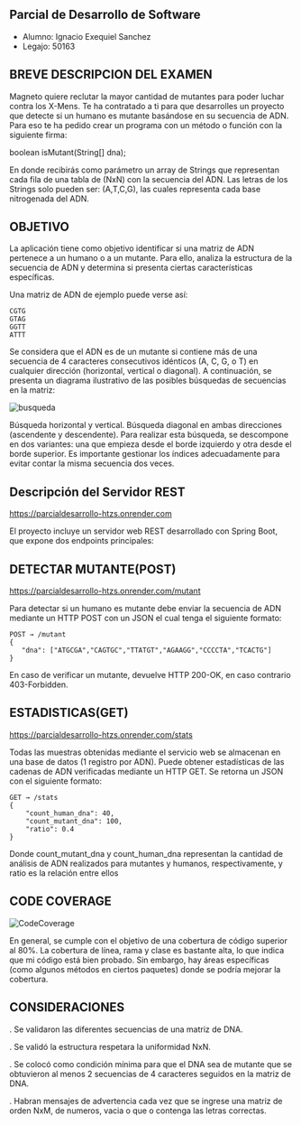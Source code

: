Parcial de Desarrollo de Software
-

- Alumno: Ignacio Exequiel Sanchez
- Legajo: 50163





BREVE DESCRIPCION DEL EXAMEN
-
Magneto quiere reclutar la mayor cantidad de mutantes para poder luchar contra los X-Mens. Te ha contratado a ti para que desarrolles un proyecto que detecte si un humano es mutante basándose en su secuencia de ADN. Para eso te ha pedido crear un programa con un método o función con la siguiente firma:

boolean isMutant(String[] dna);

En donde recibirás como parámetro un array de Strings que representan cada fila de una tabla de (NxN) con la secuencia del ADN. Las letras de los Strings solo pueden ser: (A,T,C,G), las cuales representa cada base nitrogenada del ADN.

OBJETIVO
-
La aplicación tiene como objetivo identificar si una matriz de ADN pertenece a un humano o a un mutante. Para ello, analiza la estructura de la secuencia de ADN y determina si presenta ciertas características específicas.

Una matriz de ADN de ejemplo puede verse así:


```
CGTG
GTAG
GGTT
ATTT
```
Se considera que el ADN es de un mutante si contiene más de una secuencia de 4 caracteres consecutivos idénticos (A, C, G, o T) en cualquier dirección (horizontal, vertical o diagonal). A continuación, se presenta un diagrama ilustrativo de las posibles búsquedas de secuencias en la matriz:

![busqueda](https://github.com/user-attachments/assets/1aff182e-4a1e-48f1-8dc1-07e7a16c794b)



Búsqueda horizontal y vertical.
Búsqueda diagonal en ambas direcciones (ascendente y descendente). Para realizar esta búsqueda, se descompone en dos variantes: una que empieza desde el borde izquierdo y otra desde el borde superior. Es importante gestionar los índices adecuadamente para evitar contar la misma secuencia dos veces.

Descripción del Servidor REST
-

https://parcialdesarrollo-htzs.onrender.com

El proyecto incluye un servidor web REST desarrollado con Spring Boot, que expone dos endpoints principales:

DETECTAR MUTANTE(POST)
-
https://parcialdesarrollo-htzs.onrender.com/mutant

Para detectar si un humano es mutante debe enviar la secuencia de ADN mediante un HTTP POST con un JSON el cual tenga el siguiente formato:

```
POST → /mutant
{
   "dna": ["ATGCGA","CAGTGC","TTATGT","AGAAGG","CCCCTA","TCACTG"]
}
```
En caso de verificar un mutante, devuelve HTTP 200-OK, en caso contrario 403-Forbidden.

ESTADISTICAS(GET)
-
https://parcialdesarrollo-htzs.onrender.com/stats

Todas las muestras obtenidas mediante el servicio web se almacenan en una base de datos (1 registro por ADN).
Puede obtener estadísticas de las cadenas de ADN verificadas mediante un HTTP GET. Se retorna un JSON con el siguiente formato:

```
GET → /stats
{
    "count_human_dna": 40,
    "count_mutant_dna": 100,
    "ratio": 0.4
}
```
Donde count_mutant_dna y count_human_dna representan la cantidad de análisis de ADN realizados para mutantes y humanos, respectivamente, y ratio es la relación entre ellos

CODE COVERAGE
---

![CodeCoverage](https://github.com/user-attachments/assets/74786819-4cf9-4983-9cbc-2ff508dc973b)


En general, se cumple con el objetivo de una cobertura de código superior al 80%. La cobertura de línea, rama y clase es bastante alta, lo que indica que mi código está bien probado. Sin embargo, hay áreas específicas (como algunos métodos en ciertos paquetes) donde se podría mejorar la cobertura.

CONSIDERACIONES
-
. Se validaron las diferentes secuencias de una matriz de DNA.

. Se validó la estructura respetara la uniformidad NxN.

. Se colocó como condición mínima para que el DNA sea de mutante que se obtuvieron al menos 2 secuencias de 4 caracteres seguidos en la matriz de DNA.

. Habran mensajes de advertencia cada vez que se ingrese una matriz de orden NxM, de numeros, vacia o que o contenga las letras correctas.
